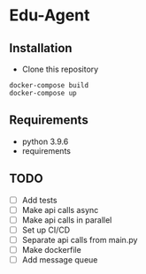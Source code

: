 # Edu-Agent

## Installation

- Clone this repository

```
docker-compose build
docker-compose up
```

## Requirements

- python 3.9.6
- requirements

## TODO

- [ ] Add tests
- [ ] Make api calls async
- [ ] Make api calls in parallel
- [ ] Set up CI/CD
- [ ] Separate api calls from main.py
- [ ] Make dockerfile
- [ ] Add message queue
